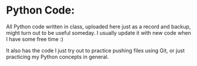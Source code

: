 # Python Code:
All Python code written in class, uploaded here just as a record and backup, might turn out to be useful someday.
I usually update it with new code when I have some free time :)

It also has the code I just try out to practice pushing files using Git, or just practicing my Python concepts in general.
